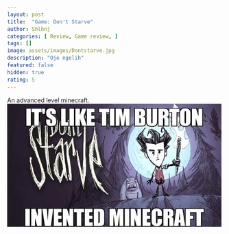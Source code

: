 ```yaml
---
layout: post
title:  "Game: Don't Starve"
author: Shlhnj
categories: [ Review, Game review, ]
tags: []
image: assets/images/Dontstarve.jpg
description: "Ojo ngelih"
featured: false
hidden: true
rating: 5
---
```


An advanced level minecraft. <br>
![A dark survival game](/assets/images/Dontstarvememe.jpg)
